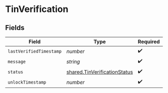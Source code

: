 # TinVerification


## Fields

| Field                                                                               | Type                                                                                | Required                                                                            | Description                                                                         |
| ----------------------------------------------------------------------------------- | ----------------------------------------------------------------------------------- | ----------------------------------------------------------------------------------- | ----------------------------------------------------------------------------------- |
| `lastVerifiedTimestamp`                                                             | *number*                                                                            | :heavy_check_mark:                                                                  | N/A                                                                                 |
| `message`                                                                           | *string*                                                                            | :heavy_check_mark:                                                                  | N/A                                                                                 |
| `status`                                                                            | [shared.TinVerificationStatus](../../../sdk/models/shared/tinverificationstatus.md) | :heavy_check_mark:                                                                  | N/A                                                                                 |
| `unlockTimestamp`                                                                   | *number*                                                                            | :heavy_check_mark:                                                                  | N/A                                                                                 |